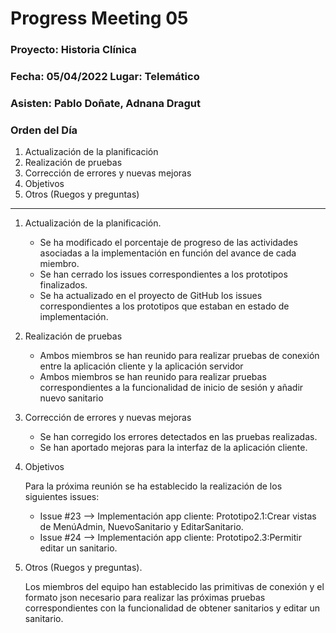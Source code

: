 # Progress Meeting 05
### Proyecto: Historia Clínica
### Fecha: 05/04/2022 Lugar: Telemático
### Asisten: Pablo Doñate, Adnana Dragut

### Orden del Día

  1. Actualización de la planificación
  2. Realización de pruebas 
  3. Corrección de errores y nuevas mejoras
  4. Objetivos
  5. Otros (Ruegos y preguntas)
 --- 
  1. Actualización de la planificación.
     * Se ha modificado el porcentaje de progreso de las actividades asociadas a la implementación en función del avance de cada miembro.
     * Se han cerrado los issues correspondientes a los prototipos finalizados.
     * Se ha actualizado en el proyecto de GitHub los issues correspondientes a los prototipos que estaban en estado de implementación.
        
  2. Realización de pruebas
     * Ambos miembros se han reunido para realizar pruebas de conexión entre la aplicación cliente y la aplicación servidor
     * Ambos miembros se han reunido para realizar pruebas correspondientes a la funcionalidad de inicio de sesión y añadir nuevo sanitario
     
  3. Corrección de errores y nuevas mejoras
     * Se han corregido los errores detectados en las pruebas realizadas.
     * Se han aportado mejoras para la interfaz de la aplicación cliente.
 
  4. Objetivos
    <p>Para la próxima reunión se ha establecido la realización de los siguientes issues:
      * Issue #23 --> Implementación app cliente: Prototipo2.1:Crear vistas de MenúAdmin, NuevoSanitario y EditarSanitario.
      * Issue #24 --> Implementación app cliente: Prototipo2.3:Permitir editar un sanitario.
 
  5. Otros (Ruegos y preguntas).
     <p>Los miembros del equipo han establecido las primitivas de conexión y el formato json necesario para realizar las próximas pruebas correspondientes
       con la funcionalidad de obtener sanitarios y editar un sanitario.
